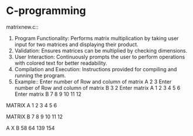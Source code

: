 # C-programming

matrixnew.c::
1. Program Functionality: Performs matrix multiplication by taking user input for two matrices and displaying their product.
2. Validation: Ensures matrices can be multiplied by checking dimensions.
3. User Interaction: Continuously prompts the user to perform operations with colored text for better readability.
4. Compilation and Execution: Instructions provided for compiling and running the program.
5. Example::
Enter number of Row and column of matrix A
2 3
Enter number of Row and column of matrix B
3 2
Enter matrix A
1 2 3
4 5 6
Enter matrix B
7 8
9 10
11 12

MATRIX A
 1  2  3 
 4  5  6 

MATRIX B
 7  8 
 9  10 
 11  12 

A X B 
 58  64 
 139  154 

